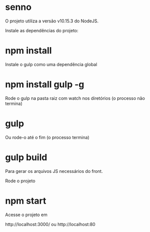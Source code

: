 # senno

O projeto utiliza a versão v10.15.3 do NodeJS.​
 

Instale as dependências do projeto:
# npm install

 

Instale o gulp como uma dependência global

# npm install gulp -g

 

Rode o gulp na pasta raiz com watch nos diretórios (o processo não termina)

# gulp

 

Ou rode-o até o fim (o processo termina)

# gulp build

 

Para gerar os arquivos JS necessários do front.

 

Rode o projeto

# npm start

 

Acesse o projeto em

http://localhost:3000/ ou http://localhost:80
